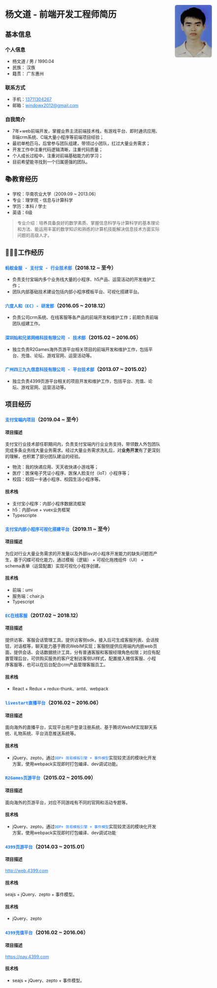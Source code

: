 # 杨文道 - 前端开发工程师简历
<div>
  <img style="position:absolute; top: 80px; right: 60px; width: 120px; border-radius: 6px;" src="../../assets/IMG_1032.PNG" />
</div>
<style>
  a, code {
    color: #1677FF;
  }
</style>

## 基本信息
### 个人信息
* 杨文道 / 男 / 1990.04
* 民族： 汉族
* 籍贯： 广东惠州

### 联系方式
* 手机：[13711304267](tel:13711304267)
* 邮箱：[windowx2012@gmail.com](mailto:windowx2012@gmail.com)

### 自我简介
 - 7年+web前端开发，掌握业界主流前端技术栈，有游戏平台、即时通讯应用、B端crm系统、C端大量小程序等前端项目经验；
 - 最初单枪匹马，后曾参与团队组建，带领过小团队，扛过大量业务需求；
 - 开发工作中注重代码逻辑清晰，注重代码质量；
 - 个人成长过程中，注重对前端基础能力的学习；
 - 目前希望能寻找到一个归属感强的团队。

## 📚教育经历
* 学校：华南农业大学（2009.09 ~ 2013.06）
* 专业：理学院 - 信息与计算科学
* 学历：本科 / 学士
* 英语：6级
>专业介绍：培养具备良好的数学素质、掌握信息科学与计算科学的基本理论和方法、能运用丰富的数学知识和熟练的计算机技能解决信息技术方面实际问题的高级人才。

## 👨🏻‍💻工作经历
### `蚂蚁金服 - 支付宝 - 行业技术部`（2018.12 ~ 至今）
* 负责支付宝端内多个业务线大量的小程序、h5产品、运营活动的开发维护工作；
* 团队内部基础技术建设包括内部小程序模板平台、可视化搭建平台。


### `六度人和（EC）- 研发部`（2016.05 ~ 2018.12）
* 负责公司crm系统、在线客服等各产品的前端开发和维护工作；前期负责前端团队组建工作。

### `深圳灿和兄弟网络科技有限公司 - 技术部`（2015.02 ~ 2016.05）
* 独立负责R2Games海外页游平台相关项目的前端开发和维护工作，包括平台、充值、论坛、游戏官网、运营活动等。

### `广州四三九九信息科技有限公司 - 平台技术部`（2013.07 ~ 2015.02）
* 独立负责4399页游平台相关的项目开发和维护工作，包括平台、充值、论坛、游戏官网、运营活动等。

## 项目经历
### `支付宝端内项目`（2019.04 ~ 至今）
#### 项目描述
支付宝行业技术部任职期间内，负责支付宝端内行业业务支持，带领数人外包团队完成多条业务线大量业务需求。经过大量业务需求洗礼后，对**业务开发**有了更深刻的理解，也积累了部分团队建设的经验。

 - 物流：我的快递应用、天天收快递小游戏等；
 - 医疗：医保电子凭证小程序、医保人脸支付（IoT）小程序等；
 - 校园：校园一卡通小程序、校园生活小程序等。

#### 技术栈
* 支付宝小程序：内部小程序数据流框架
* h5：内部vue + vuex业务框架
* Typescripte

### `支付宝内部小程序可视化搭建平台`（2019.11 ~ 至今）
#### 项目描述
为应对行业大量业务需求的开发量以及外部isv对小程序开发能力的缺失问题而产生，基于闪蝶可视化能力，通过模板（逻辑） + 可视化拖拽组件（UI） + schema表单（运营配置）实现可视化小程序创建。

#### 技术栈
* 前端：umi
* 服务端：chair.js
* Typescript

### `EC在线客服`（2017.02 ~ 2018.12）
#### 项目描述
提供访客、客服会话管理工具。提供访客侧sdk，接入后可生成客服列表、会话按钮，对话框等，聊天能力基于腾讯WebIM实现；客服侧提供应用端内内嵌web页面，提供会话、会话数据统计工具，分有普通客服和客服经理角色权限；对应有配置管理后台，可供购买服务的客户定制访客侧UI样式，配置接入微信客服、小程序客服等，也可以在后台配合crm产品管理客服员工。

#### 技术栈
* React + Redux + redux-thunk、antd、webpack

### `livestart直播平台`（2016.02 ~ 2016.06）
#### 项目描述
面向海外的直播平台，实现平台用户登录注册系统、基于腾讯WebIM实现聊天系统、礼物系统、平台消息推送系统等。

#### 技术栈
* jQuery、zepto，通过`OOP+ 简易模板引擎 + 事件模型`实现较灵活的模块化开发方案，使用webpack实现即时打包编译、dev调试功能。

### `R2Games页游平台`（2015.02 ~ 2015.09）
#### 项目描述
面向海外的页游平台，对应不同游戏有不同的官网和活动专题等。

#### 技术栈
* jQuery、zepto，通过`OOP+ 简易模板引擎 + 事件模型`实现较灵活的模块化开发方案，使用webpack实现即时打包编译、dev调试功能

### `4399页游平台`（2014.03 ~ 2015.01）
#### 项目描述
http://web.4399.com
#### 技术栈
seajs + jQuery、zepto + 事件模型。

#### 技术栈
* jQuery、zepto

### `4399充值平台`（2016.02 ~ 2016.06）
#### 项目描述
https://pay.4399.com
#### 技术栈
* seajs + jQuery、zepto + 事件模型。
